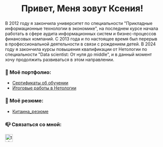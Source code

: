 ###

<h1 align="center">Привет, Меня зовут Ксения!</h1>

###

<p align="left">
В 2012 году я закончила университет по специальности "Прикладные информационные технологии в экономике", на последнем курсе начала работать в сфере аудита информационных систем и бизнес-процессов финансовых компаний. 
С 2013 года и по настоящее время был перерыв в профессиональной деятельности в связи с рождением детей.
В 2024 году я закончила курсы повышения квалификации от Нетологии по специальности "Data scientist: От нуля до middle", и в данный момент хочу продолжить развиваться в этом направлении.
</p>

<h3 align="left">📕 Моё портфолио:</h3>


- [Сертификаты об обучении](https://github.com/KitsKsu/Portfolio/tree/68161aaf333fbb84886ac0919e6e9c2a07e91e94/Certificates)
- [Итоговые работы в Нетологии](https://github.com/KitsKsu/Portfolio/tree/68161aaf333fbb84886ac0919e6e9c2a07e91e94/Study_projects)

###

<h3 align="left">📖 Моё резюме:</h3>


- [Китаина_резюме](https://github.com/KitsKsu/Portfolio/tree/e257d4a52e5f8e758d4b9d7729f880372cee4337/CV)

###

###
<h3 align="left">📪 Связаться со мной:</h3>
<div align="left">
  <a href="https://t.me/Kkits" target="_blank">
    <img src="https://img.shields.io/static/v1?message=Telegram&logo=telegram&label=&color=2CA5E0&logoColor=white&labelColor=&style=for-the-badge" height="25" alt="telegram logo"  />
  </a>
</div>


###

<!--
**KitsKsu/KitsKsu** is a ✨ _special_ ✨ repository because its `README.md` (this file) appears on your GitHub profile.

Here are some ideas to get you started:

- 🔭 I’m currently working on ...
- 🌱 I’m currently learning ...
- 👯 I’m looking to collaborate on ...
- 🤔 I’m looking for help with ...
- 💬 Ask me about ...
- 📫 How to reach me: ...
- 😄 Pronouns: ...
- ⚡ Fun fact: ...
-->
